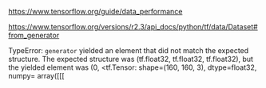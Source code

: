 

https://www.tensorflow.org/guide/data_performance

https://www.tensorflow.org/versions/r2.3/api_docs/python/tf/data/Dataset#from_generator

TypeError: `generator` yielded an element that did not match the expected structure. The expected structure was (tf.float32, tf.float32, tf.float32), but the yielded element was (0, <tf.Tensor: shape=(160, 160, 3), dtype=float32, numpy=
array([[[ 

